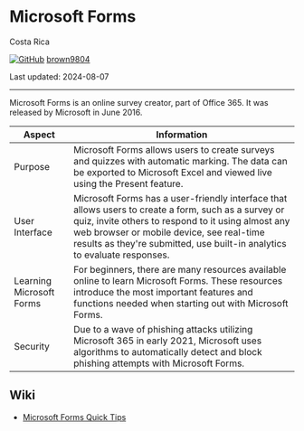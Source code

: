 # Microsoft Forms 

Costa Rica

[![GitHub](https://img.shields.io/badge/--181717?logo=github&logoColor=ffffff)](https://github.com/)
[brown9804](https://github.com/brown9804)

Last updated: 2024-08-07

------------------------------------------

Microsoft Forms is an online survey creator, part of Office 365. It was released by Microsoft in June 2016. 

| Aspect | Information |
| -------- | -------- |
| Purpose | Microsoft Forms allows users to create surveys and quizzes with automatic marking. The data can be exported to Microsoft Excel and viewed live using the Present feature. |
| User Interface | Microsoft Forms has a user-friendly interface that allows users to create a form, such as a survey or quiz, invite others to respond to it using almost any web browser or mobile device, see real-time results as they're submitted, use built-in analytics to evaluate responses. |
| Learning Microsoft Forms | For beginners, there are many resources available online to learn Microsoft Forms. These resources introduce the most important features and functions needed when starting out with Microsoft Forms. |
| Security | Due to a wave of phishing attacks utilizing Microsoft 365 in early 2021, Microsoft uses algorithms to automatically detect and block phishing attempts with Microsoft Forms. |

## Wiki 

- [Microsoft Forms Quick Tips](https://www.linkedin.com/learning/microsoft-forms-quick-tips/gather-insightful-data-from-forms?u=2095204)
